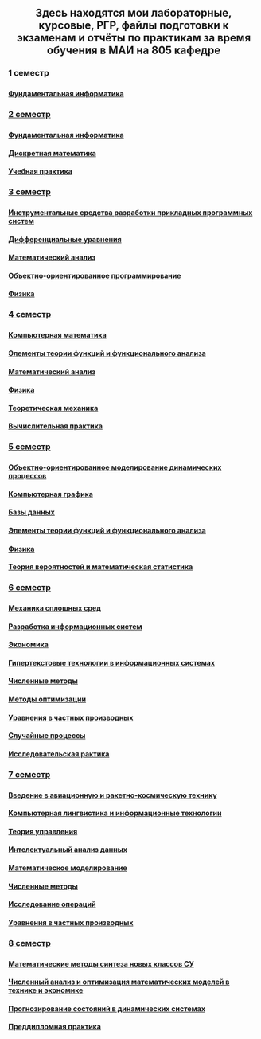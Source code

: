 <h2 align="center">Здесь находятся мои лабораторные, курсовые, РГР, файлы подготовки к экзаменам и отчёты по практикам за время обучения в МАИ на 805 кафедре
<h3>1 семестр<h3>
<h4><a href="https://github.com/kut666/MAI_study/tree/main/term1/fundamental%20computer%20science">Фундаментальная информатика<h4>
  
<h3>2 семестр<h3>
<h4><a href="https://github.com/kut666/MAI_study/tree/main/term2/fundamental%20computer%20science">Фундаментальная информатика<h4>
<h4><a href="https://github.com/kut666/MAI_study/tree/main/term2/discrete%20mathematics">Дискретная математика<h4>
<h4><a href="https://github.com/kut666/MAI_study/tree/main/term2/practice">Учебная практика<h4>
<h3>3 семестр<h3>
<h4><a href="https://github.com/kut666/MAI_study/tree/main/term3/ISRPPS">Инструментальные средства разработки прикладных программных систем<h4>
<h4><a href="https://github.com/kut666/MAI_study/tree/main/term3/differential%20equations">Дифференциальные уравнения<h4>
<h4><a href="https://github.com/kut666/MAI_study/tree/main/term3/mathematical%20analysis">Математический анализ<h4>
<h4><a href="https://github.com/kut666/MAI_study/tree/main/term3/object-oriented%20programming">Объектно-ориентированное программирование<h4>
<h4><a href="https://github.com/kut666/MAI_study/tree/main/term3/physics">Физика<h4>
<h3>4 семестр<h3>
<h4><a href="https://github.com/kut666/MAI_study/tree/main/term4/computer%20mathematics">Компьютерная математика<h4>
<h4><a href="https://github.com/kut666/MAI_study/tree/main/term4/functional%20analysis">Элементы теории функций и функционального анализа<h4>
<h4><a href="https://github.com/kut666/MAI_study/tree/main/term4/mathematical%20analysis">Математический анализ<h4>
<h4><a href="https://github.com/kut666/MAI_study/tree/main/term4/physics">Физика<h4>
<h4><a href="https://github.com/kut666/MAI_study/tree/main/term4/theoretical%20mechanics">Теоретическая механика<h4>
<h4><a href="https://github.com/kut666/MAI_study/tree/main/term4/practice">Вычислительная практика<h4>
<h3>5 семестр<h3>
<h4><a href="https://github.com/kut666/MAI_study/tree/main/term5/OOMDP">Объектно-ориентированное моделирование динамических процессов<h4>
<h4><a href="https://github.com/kut666/MAI_study/tree/main/term5/computer%20graphics">Компьютерная графика<h4>
<h4><a href="https://github.com/kut666/MAI_study/tree/main/term5/databases">Базы данных<h4>
<h4><a href="https://github.com/kut666/MAI_study/tree/main/term5/functional%20analysis">Элементы теории функций и функционального анализа<h4>
<h4><a href="https://github.com/kut666/MAI_study/tree/main/term5/physics">Физика<h4>
<h4><a href="https://github.com/kut666/MAI_study/tree/main/term5/probability%20theory%20and%20mathematical%20statistics">Теория вероятностей и математическая статистика<h4>
<h3>6 семестр<h3>
<h4><a href="https://github.com/kut666/MAI_study/tree/main/term6/continuum%20mechanics">Механика сплошных сред<h4>
<h4><a href="https://github.com/kut666/MAI_study/tree/main/term6/development%20of%20information%20systems">Разработка информационных систем<h4>
<h4><a href="https://github.com/kut666/MAI_study/tree/main/term6/economics">Экономика<h4>
<h4><a href="https://github.com/kut666/MAI_study/tree/main/term6/hypertext%20technologies">Гипертекстовые технологии в информационных системах<h4>
<h4><a href="https://github.com/kut666/MAI_study/tree/main/term6/numerical%20methods">Численные методы<h4>
<h4><a href="https://github.com/kut666/MAI_study/tree/main/term6/optimization%20methods">Методы оптимизации<h4>
<h4><a href="https://github.com/kut666/MAI_study/tree/main/term6/partial%20differential%20equations">Уравнения в частных производных<h4>
<h4><a href="https://github.com/kut666/MAI_study/tree/main/term6/random%20processes">Случайные процессы<h4>
<h4><a href="https://github.com/kut666/MAI_study/tree/main/term6/practice">Исследовательская рактика<h4>
<h3>7 семестр<h3>
<h4><a href="https://github.com/kut666/MAI_study/tree/main/term7/VARKT">Введение в авиационную и ракетно-космическую технику<h4>
<h4><a href="https://github.com/kut666/MAI_study/tree/main/term7/computational%20linguistics">	Компьютерная лингвистика и информационные технологии<h4>
<h4><a href="https://github.com/kut666/MAI_study/tree/main/term7/control%20theory">Теория управления<h4>
<h4><a href="https://github.com/kut666/MAI_study/tree/main/term7/data%20analysis">Интелектуальный анализ данных<h4>
<h4><a href="https://github.com/kut666/MAI_study/tree/main/term7/mathematical%20modeling">Математическое моделирование<h4>
<h4><a href="https://github.com/kut666/MAI_study/tree/main/term7/numerical%20methods">Численные методы<h4>
<h4><a href="https://github.com/kut666/MAI_study/tree/main/term7/operations%20research">Исследование операций<h4>
<h4><a href="https://github.com/kut666/MAI_study/tree/main/term7/partial%20differential%20equations">Уравнения в частных производных<h4>
<h3>8 семестр<h3>
<h4><a href="https://github.com/kut666/MAI_study/tree/main/term8/MMSNKSU">Математические методы синтеза новых классов СУ<h4>
<h4><a href="https://github.com/kut666/MAI_study/tree/main/term8/excel">Численный анализ и оптимизация математическиx моделей в технике и экономике<h4>
<h4><a href="https://github.com/kut666/MAI_study/tree/main/term8/prediction%20of%20states%20in%20dynamic%20systems">Прогнозирование состояний в динамических системах<h4>
<h4><a href="https://github.com/kut666/MAI_study/tree/main/term8/practice">Преддипломная практика<h4>
